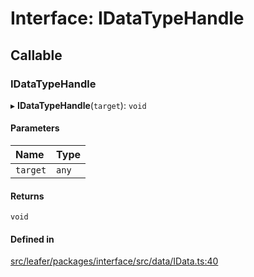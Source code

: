 # Interface: IDataTypeHandle

## Callable

### IDataTypeHandle

▸ **IDataTypeHandle**(`target`): `void`

#### Parameters

| Name | Type |
| :------ | :------ |
| `target` | `any` |

#### Returns

`void`

#### Defined in

[src/leafer/packages/interface/src/data/IData.ts:40](https://github.com/leaferjs/leafer/blob/ddf9650d989917c451947b101193d83f38b9fdcf/packages/interface/src/data/IData.ts#L40)

